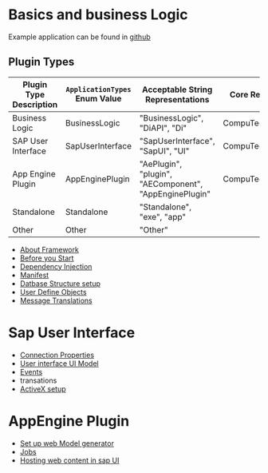# Basics and business Logic 
Example application can be found in [github]()
## Plugin Types 
| Plugin Type Description | `ApplicationTypes` Enum Value | Acceptable String Representations |Core References|PluginInfo base class|
|-------------------------|-------------------------------|-----------------|-|-----------------|
| Business Logic          | BusinessLogic                 | "BusinessLogic", "DiAPI", "Di"    |CompuTec.Core2|PluginInfo|
| SAP User Interface      | SapUserInterface              | "SapUserInterface", "SapUI", "UI" |CompuTec.Core2.UI|SapUiPluginInfo|
| App Engine Plugin       | AppEnginePlugin               | "AePlugin", "plugin", "AEComponent", "AppEnginePlugin" | CompuTec.Core2.AE |AEPlugin|
| Standalone              | Standalone                    | "Standalone", "exe", "app"        |
| Other                   | Other                         | "Other"                           |


- [About Framework ](aboutframework.md)
- [Before you Start](beforeYouStart.md)
- [Dependency Injection](dependencyInjection.md)
- [Manifest](manifest.md)
- [Datbase Structure setup](DatabaseStructureSetup.md)
- [User Define Objects](UdoBeans.md)
- [Message Translations](baseTranslations.md)
# Sap User Interface 
- [Connection Properties](connectionProperties.md)
- [User interface UI Model](BusinessLogicUiModel.md)
- [Events](UiEvents.md)
- transations
- [ActiveX setup](AciveXInsallationGuide.md)
# AppEngine Plugin
- [Set up web Model generator](generator.md)
- [Jobs](AeJobs.md)
- [Hosting web content in sap UI](AEContentInSAPUIs.md)
